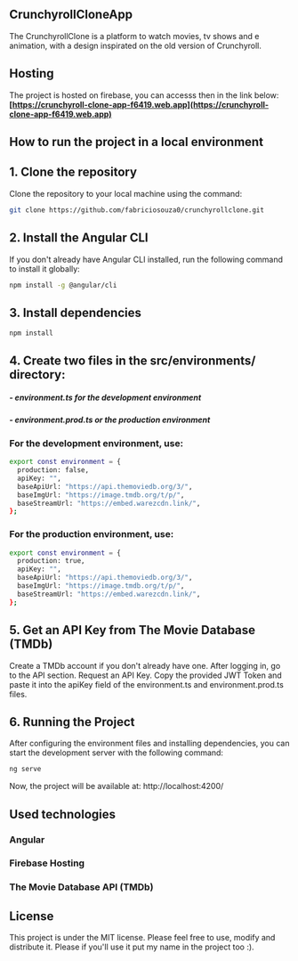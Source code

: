 ## CrunchyrollCloneApp

The CrunchyrollClone is a platform to watch movies, tv shows and e animation, with a design inspirated on the old version of Crunchyroll.

## Hosting

The project is hosted on firebase, you can accesss then in the link below:  
**[https://crunchyroll-clone-app-f6419.web.app](https://crunchyroll-clone-app-f6419.web.app)**

## How to run the project in a local environment
## 1. Clone the repository
Clone the repository to your local machine using the command:

```bash
git clone https://github.com/fabriciosouza0/crunchyrollclone.git
```

## 2. Install the Angular CLI
If you don't already have Angular CLI installed, run the following command to install it globally:

```bash
npm install -g @angular/cli
```

## 3. Install dependencies

```bash
npm install
```

## 4. Create two files in the src/environments/ directory:
##### - environment.ts for the development environment
##### - environment.prod.ts or the production environment
### For the development environment, use:

```bash
export const environment = { 
  production: false,
  apiKey: "", 
  baseApiUrl: "https://api.themoviedb.org/3/",
  baseImgUrl: "https://image.tmdb.org/t/p/",
  baseStreamUrl: "https://embed.warezcdn.link/",
};
```

### For the production environment, use:
```bash
export const environment = { 
  production: true,
  apiKey: "", 
  baseApiUrl: "https://api.themoviedb.org/3/",
  baseImgUrl: "https://image.tmdb.org/t/p/",
  baseStreamUrl: "https://embed.warezcdn.link/",
};
```

## 5. Get an API Key from The Movie Database (TMDb)
Create a TMDb account if you don't already have one.
After logging in, go to the API section.
Request an API Key.
Copy the provided JWT Token and paste it into the apiKey field of the environment.ts and environment.prod.ts files.

## 6. Running the Project
After configuring the environment files and installing dependencies, you can start the development server with the following command:

```bash
ng serve
```

Now, the project will be available at:
http://localhost:4200/

## Used technologies
### Angular
### Firebase Hosting
### The Movie Database API (TMDb)

## License
This project is under the MIT license. Please feel free to use, modify and distribute it. Please if you'll use it put my name in the project too :).